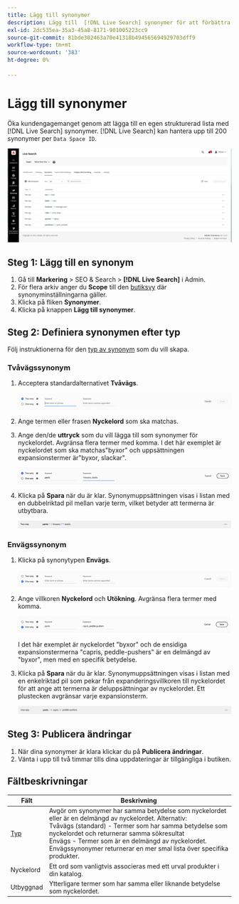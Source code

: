 ```yaml
---
title: Lägg till synonymer
description: Lägg till  [!DNL Live Search] synonymer för att förbättra svar på sökbegäranden.
exl-id: 2dc535ea-35a3-45a8-8171-901005223cc9
source-git-commit: 81bde302463a70e41318b494565694929703dff9
workflow-type: tm+mt
source-wordcount: '383'
ht-degree: 0%

---
```


# Lägg till synonymer

Öka kundengagemanget genom att lägga till en egen strukturerad lista med [!DNL Live Search] synonymer. [!DNL Live Search] kan hantera upp till 200 synonymer per `Data Space ID`.

![[!DNL Live Search] synonymer](assets/synonym-workspace.png)

## Steg 1: Lägg till en synonym

1. Gå till **Markering** > SEO &amp; Search > **[!DNL Live Search]** i Admin.
1. För flera arkiv anger du **Scope** till den [butiksvy](https://experienceleague.adobe.com/docs/commerce-admin/start/setup/websites-stores-views.html#scope-settings) där synonyminställningarna gäller.
1. Klicka på fliken **Synonymer**.
1. Klicka på knappen **Lägg till synonymer**.

## Steg 2: Definiera synonymen efter typ

Följ instruktionerna för den [typ av synonym](synonyms-type.md) som du vill skapa.

### Tvåvägssynonym

1. Acceptera standardalternativet **Tvåvägs**.

   ![Lägg till tvåvägssynonym](assets/synonym-add-two-way.png)

1. Ange termen eller frasen **Nyckelord** som ska matchas.
1. Ange den/de **uttryck** som du vill lägga till som synonymer för nyckelordet. Avgränsa flera termer med komma.
I det här exemplet är nyckelordet som ska matchas&quot;byxor&quot; och uppsättningen expansionstermer är&quot;byxor, slackar&quot;.

   ![Exempel på dubbelriktad synonym](assets/synonym-add-two-way-example.png)

1. Klicka på **Spara** när du är klar.
Synonymuppsättningen visas i listan med en dubbelriktad pil mellan varje term, vilket betyder att termerna är utbytbara.

   ![Tvåvägssynonym](assets/synonym-two-way.png)

### Envägssynonym

1. Klicka på synonytypen **Envägs**.

   ![Lägg till envägssynonym](assets/synonym-add-one-way.png)

1. Ange villkoren **Nyckelord** och **Utökning**. Avgränsa flera termer med komma.

   ![Exempel på envägssynonym](assets/synonym-add-one-way-example.png)

   I det här exemplet är nyckelordet &quot;byxor&quot; och de ensidiga expansionstermerna &quot;capris, peddle-pushers&quot; är en delmängd av &quot;byxor&quot;, men med en specifik betydelse.

1. Klicka på **Spara** när du är klar.
Synonymuppsättningen visas i listan med en enkelriktad pil som pekar från expanderingsvillkoren till nyckelordet för att ange att termerna är deluppsättningar av nyckelordet. Ett plustecken avgränsar varje expansionsterm.

   ![Envägssynonym](assets/synonym-one-way.png)

## Steg 3: Publicera ändringar

1. När dina synonymer är klara klickar du på **Publicera ändringar**.
1. Vänta i upp till två timmar tills dina uppdateringar är tillgängliga i butiken.

## Fältbeskrivningar

| Fält | Beskrivning |
|--- |--- |
| [Typ](synonyms.md) | Avgör om synonymer har samma betydelse som nyckelordet eller är en delmängd av nyckelordet. Alternativ:<br />Tvåvägs (standard) - Termer som har samma betydelse som nyckelordet och returnerar samma sökresultat<br />Envägs - Termer som är en delmängd av nyckelordet. Envägssynonymer returnerar en mer smal lista över specifika produkter. |
| Nyckelord | Ett ord som vanligtvis associeras med ett urval produkter i din katalog. |
| Utbyggnad | Ytterligare termer som har samma eller liknande betydelse som nyckelordet. |
